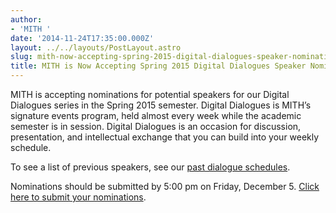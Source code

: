 ```yaml
---
author:
- 'MITH '
date: '2014-11-24T17:35:00.000Z'
layout: ../../layouts/PostLayout.astro
slug: mith-now-accepting-spring-2015-digital-dialogues-speaker-nominations
title: MITH is Now Accepting Spring 2015 Digital Dialogues Speaker Nominations!
---
```


MITH is accepting nominations for potential speakers for our Digital Dialogues series in the Spring 2015 semester. Digital Dialogues is MITH’s signature events program, held almost every week while the academic semester is in session. Digital Dialogues is an occasion for discussion, presentation, and intellectual exchange that you can build into your weekly schedule.

To see a list of previous speakers, see our [past dialogue schedules](http://mith.umd.edu/digital-dialogues/past-dialogue-schedules/).

Nominations should be submitted by 5:00 pm on Friday, December 5. [Click here to submit your nominations](https://docs.google.com/forms/d/1FY9aI5-izqIFt78Wg1-ljCGZ4tujr3fiwpm1TB5AZ9k/viewform#start=openform).